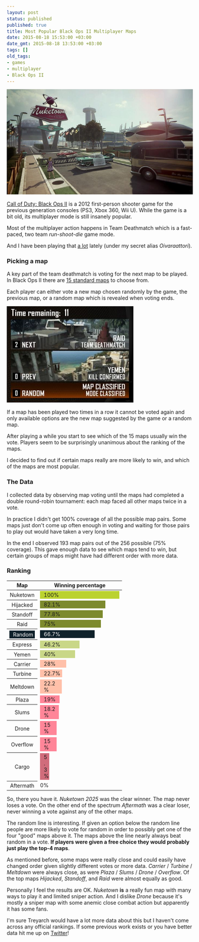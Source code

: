 ```yaml
---
layout: post
status: published
published: true
title: Most Popular Black Ops II Multiplayer Maps
date: 2015-08-18 15:53:00 +03:00
date_gmt: 2015-08-18 13:53:00 +03:00
tags: [] 
old_tags:
- games
- multiplayer
- Black Ops II
---
```

<img src="/images/2015/nuketown.jpg" alt="Nuketown" width="686" />

[Call of Duty: Black Ops II](https://en.wikipedia.org/wiki/Call_of_Duty:_Black_Ops_II) 
is a 2012 first-person shooter game for the previous generation consoles 
(PS3, Xbox 360, Wii U). While the game is a bit old, its multiplayer mode is 
still insanely popular.

Most of the multiplayer action happens in Team Deathmatch which is a 
fast-paced, two team *run-shoot-die* game mode.

And I have been playing that <span style="text-decoration: underline">a lot</span>
lately (under my secret alias *Oivaraattori*).

### Picking a map

A key part of the team deathmatch is voting for the next map to be played.
In Black Ops II there are 
[15 standard maps](http://callofduty.wikia.com/wiki/Category:Call_of_Duty:_Black_Ops_II_Multiplayer_Maps)
to choose from.

Each player can either vote a new map chosen randomly by the game,
the previous map, or a random map which is revealed when voting ends.

<img src="/images/2015/blackops2.png" alt="Black Ops 2 map voting" width="343" height="260">

If a map has been played two times in a row it cannot be voted again and only
available options are the new map suggested by the game or a random map.

After playing a while you start to see which of the 15 maps usually win the
vote. Players seem to be surprisingly unanimous about the ranking
of the maps.

I decided to find out if certain maps really are more likely to win, and which
of the maps are most popular.

### The Data

I collected data by observing map voting until the maps had completed a
double round-robin tournament: each map faced all other maps twice in a vote.

In practice I didn't get 100% coverage of all the possible map pairs. Some maps
just don't come up often enough in voting and waiting for those pairs to play
out would have taken a very long time.

In the end I observed 193 map pairs out of the 256 possible (75% coverage).
This gave enough data to see which maps tend to win, but certain groups of maps
might have had different order with more data.

### Ranking

<style>
table#ranking {
  margin-bottom: 1em;
}
table#ranking tbody th {
  font-weight: 400;
}
table#ranking span {
  display: block;
  padding: 2px 5px 2px 10px;
}
table#ranking tr.best td span {
  background: #BBD22F;
}
table#ranking tr.good td span {
  background: #7D8A2E;
}
table#ranking tr.random span {
  background: #10222B;
  color: white;
}
table#ranking tr.ok td span {
  background: #C9D787;
}
table#ranking tr.okish td span {
  background: #FFC0A9;
}
table#ranking tr.bad td span {
  background: #FF8598;
}
table#ranking tr.worse td span {
  background: #D06C7B;
}
</style>
<table id="ranking">
  <thead>
    <tr>
      <th>Map</th>
      <th>Winning percentage</th>
    </tr>
  </thead>
  <tbody>
    <tr class="best">
      <th>Nuketown</th>
      <td><span style="width: 200px">100%</span></td>
    </tr>
    <tr class="good">
      <th>Hijacked</th>
      <td><span style="width: 162px">82.1%</span></td>
    </tr>
    <tr class="good">
      <th>Standoff</th>
      <td><span style="width: 155px">77.8%</span></td>
    </tr>
    <tr class="good">
      <th>Raid</th>
      <td><span style="width: 150px">75%</span></td>
    </tr>
    <tr class="random">
      <th><span>Random</span></th>
      <td><span style="width: 133px">66.7%</span></td>
    </tr>
    <tr class="ok">
      <th>Express</th>
      <td><span style="width: 92px">46.2%</span></td>
    </tr>
    <tr class="ok">
      <th>Yemen</th>
      <td><span style="width: 80px">40%</span></td>
    </tr>
    <tr class="okish">
      <th>Carrier</th>
      <td><span style="width: 56px">28%</span></td>
    </tr>
    <tr class="okish">
      <th>Turbine</th>
      <td><span style="width: 45px">22.7%</span></td>
    </tr>
    <tr class="okish">
      <th>Meltdown</th>
      <td><span style="width: 44px">22.2%</span></td>
    </tr>
    <tr class="bad">
      <th>Plaza</th>
      <td><span style="width: 38px">19%</span></td>
    </tr>
    <tr class="bad">
      <th>Slums</th>
      <td><span style="width: 36px">18.2%</span></td>
    </tr>
    <tr class="bad">
      <th>Drone</th>
      <td><span style="width: 30px">15%</span></td>
    </tr>
    <tr class="bad">
      <th>Overflow</th>
      <td><span style="width: 30px">15%</span></td>
    </tr>
    <tr class="worse">
      <th>Cargo</th>
      <td><span style="width: 10px">5.3%</span></td>
    </tr>
    <tr class="worst">
      <th>Aftermath</th>
      <td>0%</td>
    </tr>
  </tbody>
</table>

So, there you have it. *Nuketown 2025* was the clear winner. The map never loses
a vote. On the other end of the spectrum *Aftermath* was a clear loser, never
winning a vote against any of the other maps.

The random line is interesting. If given an option below the random line people
are more likely to vote for random in order to possibly get one of the four
"good" maps above it. The maps above the line nearly always beat random in a 
vote. **If players were given a free choice they would probably just play the
top-4 maps**.

As mentioned before, some maps were really close and could easily have changed
order given slightly different votes or more data. *Carrier* / *Turbine* / 
*Meltdown* were always close, as were *Plaza* / *Slums* / *Drone* /
*Overflow*. Of the top maps *Hijacked*, *Standoff*, and *Raid* were almost 
equally as good.

Personally I feel the results are OK. *Nuketown* **is** a really fun map with
many ways to play it and limited sniper action. And I dislike *Drone*
because it's mostly a sniper map with some anemic close combat action
but apparently it has some fans.

I'm sure Treyarch would have a lot more data about this but I haven't come 
across any official rankings. If some previous work exists or you have better
data hit me up on [Twitter](https://twitter.com/oiva)!